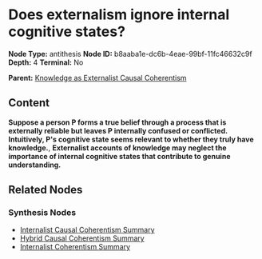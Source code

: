 # Does externalism ignore internal cognitive states?

**Node Type:** antithesis
**Node ID:** b8aaba1e-dc6b-4eae-99bf-11fc46632c9f
**Depth:** 4
**Terminal:** No

**Parent:** [Knowledge as Externalist Causal Coherentism](knowledge-as-externalist-causal-coherentism-synthesis-c65fe9b3-d017-4957-8c31-b6c62afbe24b.md)

## Content

**Suppose a person P forms a true belief through a process that is externally reliable but leaves P internally confused or conflicted. Intuitively, P's cognitive state seems relevant to whether they truly have knowledge.**, **Externalist accounts of knowledge may neglect the importance of internal cognitive states that contribute to genuine understanding.**

## Related Nodes

### Synthesis Nodes

- [Internalist Causal Coherentism Summary](internalist-causal-coherentism-summary-synthesis-7459a257-0989-4cc3-975d-fb874d091665.md)
- [Hybrid Causal Coherentism Summary](hybrid-causal-coherentism-summary-synthesis-9e8e0966-db77-4b13-922a-c17f178cbbf2.md)
- [Internalist Coherentism Summary](internalist-coherentism-summary-synthesis-44f49b2e-a271-4c3b-ad7c-8749eba8eee4.md)
